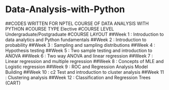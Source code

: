 # Data-Analysis-with-Python

##CODES WRITTEN FOR NPTEL COURSE OF DATA ANALYSIS WITH PYTHON
#COURSE TYPE
Elective
#COURSE LEVEL
Undergraduate/Postgraduate
#COURSE LAYOUT
##Week 1	:	Introduction to data analytics and Python fundamentals
##Week 2	:	Introduction to probability
##Week 3	:	Sampling and sampling distributions
##Week 4	:	Hypothesis testing
##Week 5	:	Two sample testing and introduction to ANOVA
##Week 6	:	Two way ANOVA and linear regression
##Week 7	:	Linear regression and multiple regression
##Week 8	:	Concepts of MLE and Logistic regression
##Week 9	:	ROC and Regression Analysis Model Building
##Week 10	:	c2 Test and introduction to cluster analysis
##Week 11	:	Clustering analysis
##Week 12	:	Classification and Regression Trees (CART)

